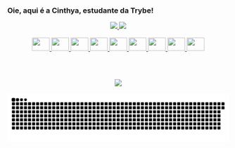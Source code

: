 ### Oie, aqui é a Cinthya, estudante da Trybe!
<div align="center">
  <a href="https://github.com/cinthya-morales">
  <img height="150em" src="https://github-readme-stats.vercel.app/api?username=cinthya-morales&show_icons=true&theme=synthwave&include_all_commits=true&count_private=true"/>
  <img height="150em" src="https://github-readme-stats.vercel.app/api/top-langs/?username=cinthya-morales&layout=compact&langs_count=7&theme=synthwave"/>
</div>
<div style="display: inline_block" align=center ><br>
 <img height="30" width="40" src="https://cdn.jsdelivr.net/gh/devicons/devicon/icons/javascript/javascript-original.svg" />
  <img height="30" width="40" src="https://cdn.jsdelivr.net/gh/devicons/devicon/icons/html5/html5-plain-wordmark.svg" />
  <img height="30" width="40" src="https://cdn.jsdelivr.net/gh/devicons/devicon/icons/css3/css3-plain-wordmark.svg" />
  <img height="30" width="40" src="https://cdn.jsdelivr.net/gh/devicons/devicon/icons/react/react-original-wordmark.svg" />
  <img height="30" width="40" src="https://cdn.jsdelivr.net/gh/devicons/devicon/icons/redux/redux-original.svg" />
  <img height="30" width="40" src="https://cdn.jsdelivr.net/gh/devicons/devicon/icons/docker/docker-original-wordmark.svg" />
  <img height="30" width="40" src="https://cdn.jsdelivr.net/gh/devicons/devicon/icons/mysql/mysql-plain-wordmark.svg" />
  
  <img height="30" width="40" src="https://cdn.jsdelivr.net/gh/devicons/devicon/icons/trello/trello-plain-wordmark.svg" />
  <img height="30" width="40" src="https://cdn.jsdelivr.net/gh/devicons/devicon/icons/slack/slack-original.svg" />
          

  <br><br>
</div>
 
  <div align=center>
    <a href="https://www.linkedin.com/in/cinthya-morales/" target="_blank"><img src="https://img.shields.io/badge/-LinkedIn-%230077B5?style=for-the-badge&logo=linkedin&logoColor=white" height=30px target="_blank"></a> 
    
![](https://github.com/cinthya-morales/cinthya-morales/blob/output/github-contribution-grid-snake.svg)

  </div>
  
  
  

